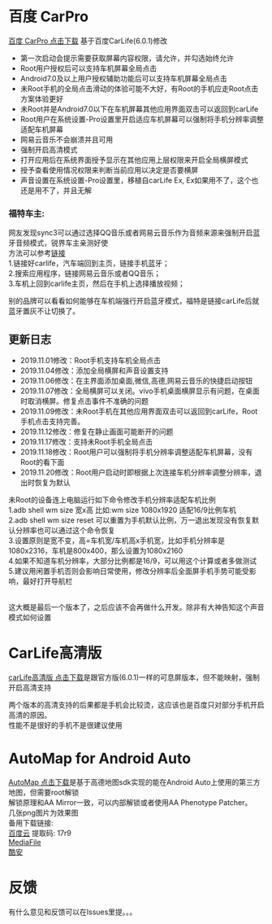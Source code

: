 # 百度 CarPro
[百度 CarPro 点击下载](https://www.mediafire.com/file/b9mfrtppbv8lng3/carLife67h.apk/file)  基于百度CarLife(6.0.1)修改<br>
* 第一次启动会提示需要获取屏幕内容权限，请允许，并勾选始终允许<br>
* Root用户授权后可以支持车机屏幕全局点击<br>
* Android7.0及以上用户授权辅助功能后可以支持车机屏幕全局点击<br>
* 未Root手机的全局点击滑动的体验可能不大好，有Root的手机应走Root点击方案体验更好<br>
* 未Root并是Android7.0以下在车机屏幕其他应用界面双击可以返回到carLife<br>
* Root用户在系统设置-Pro设置里开启适应车机屏幕可以强制将手机分辨率调整适配车机屏幕<br>
* 网易云音乐不会崩溃并且可用<br>
* 强制开启高清模式<br>
* 打开应用后在系统界面授予显示在其他应用上层权限来开启全局横屏模式<br>
* 授予查看使用情况权限来判断当前应用以决定是否要横屏<br>
* 声音设置在系统设置-Pro设置里，移植自carLife Ex, Ex如果用不了，这个也还是用不了，并且无解<br>


### 福特车主: <br>
网友发现sync3可以通过选择QQ音乐或者网易云音乐作为音频来源来强制开启蓝牙音频模式，锐界车主亲测好使<br>
方法可以参考[链接](https://kknews.cc/digital/zyexplg.html)<br>
1.链接好carlife，汽车端回到主页，链接手机蓝牙；<br>
2.搜索应用程序，链接网易云音乐或者QQ音乐；<br>
3.车机上回到carlife主页，然后在手机上选择播放视频；<br>

别的品牌可以看看如何能够在车机端强行开启蓝牙模式，福特是链接carLife后就蓝牙置灰不让切换了。

## 更新日志

* 2019.11.01修改：Root手机支持车机全局点击<br>
* 2019.11.04修改：添加全局横屏和声音设置支持<br>
* 2019.11.06修改：在主界面添加桌面,微信,高德,网易云音乐的快捷启动按钮<br>
* 2019.11.07修改：全局横屏可以关闭。vivo手机桌面横屏显示有问题，在桌面时取消横屏。修复点击事件不准确的问题<br>
* 2019.11.09修改：未Root手机在其他应用界面双击可以返回到carLife，Root手机点击支持完善。<br>
* 2019.11.12修改：修复在静止画面可能断开的问题<br>
* 2019.11.17修改：支持未Root手机全局点击<br>
* 2019.11.18修改：Root用户可以强制将手机分辨率调整适配车机屏幕，没有Root的看下面<br>
* 2019.11.20修改：Root用户启动时即根据上次连接车机分辨率调整分辨率，退出时恢复为默认<br>

未Root的设备连上电脑运行如下命令修改手机分辨率适配车机比例<br>
1.adb shell wm size 宽x高 比如:wm size 1080x1920 适配16/9比例车机<br>
2.adb shell wm size reset 可以重置为手机默认比例，万一退出发现没有恢复默认分辨率也可以通过这个命令恢复<br>
3.设置原则是宽不变，高=车机宽/车机高x手机宽，比如手机分辨率是1080x2316，车机是800x400，那么设置为1080x2160<br>
4.如果不知道车机分辨率，大部分比例都是16/9，可以用这个计算或者多做测试<br>
5.建议用闲置手机否则会影响日常使用，修改分辨率后全面屏手机手势可能受影响，最好打开导航栏<br>


<br>
这大概是最后一个版本了，之后应该不会再做什么开发。除非有大神告知这个声音模式如何设置<br>


# CarLife高清版
[carLife高清版 点击下载](http://www.mediafire.com/file/wri63ijziafctx6/carLife67_highdef.apk/file)是跟官方版(6.0.1)一样的可息屏版本，但不能映射，强制开启高清支持

两个版本的高清支持的后果都是手机会比较烫，这应该也是百度只对部分手机开启高清的原因。<br>
性能不是很好的手机不是很建议使用<br>


# AutoMap for Android Auto
[AutoMap 点击下载](https://github.com/puderty/pudev/releases/download/1/AutoMap.apk)是基于高德地图sdk实现的能在Android Auto上使用的第三方地图，但需要root解锁<br>
解锁原理和AA Mirror一致，可以内部解锁或者使用AA Phenotype Patcher。<br>
几张png图片为效果图<br>
备用下载链接:<br>
[百度云](https://pan.baidu.com/s/1rp_YSTQfp8kH-6mBPckzzg) 提取码: 17r9<br>
[MediaFile](https://www.mediafire.com/file/nqr4bd6upc7dy7h/AutoMap.apk/file)<br>
[酷安](https://www.coolapk.com/apk/243425)<br>

# 反馈
有什么意见和反馈可以在Issues里提。。。

